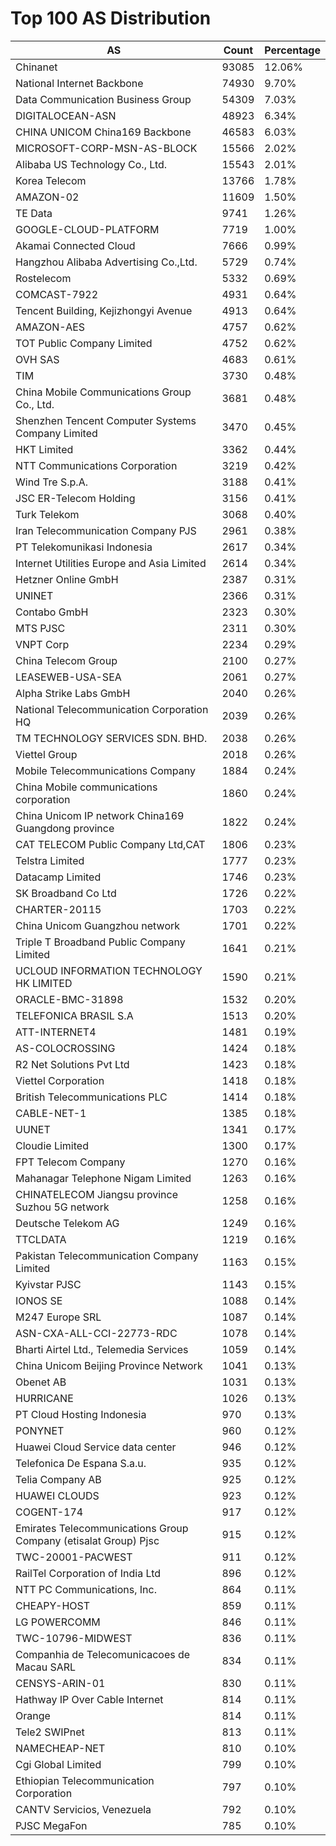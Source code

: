 # Top 100 AS Distribution
| AS | Count | Percentage |
|----|----|----|
| Chinanet | 93085 | 12.06% |
| National Internet Backbone | 74930 | 9.70% |
| Data Communication Business Group | 54309 | 7.03% |
| DIGITALOCEAN-ASN | 48923 | 6.34% |
| CHINA UNICOM China169 Backbone | 46583 | 6.03% |
| MICROSOFT-CORP-MSN-AS-BLOCK | 15566 | 2.02% |
| Alibaba US Technology Co., Ltd. | 15543 | 2.01% |
| Korea Telecom | 13766 | 1.78% |
| AMAZON-02 | 11609 | 1.50% |
| TE Data | 9741 | 1.26% |
| GOOGLE-CLOUD-PLATFORM | 7719 | 1.00% |
| Akamai Connected Cloud | 7666 | 0.99% |
| Hangzhou Alibaba Advertising Co.,Ltd. | 5729 | 0.74% |
| Rostelecom | 5332 | 0.69% |
| COMCAST-7922 | 4931 | 0.64% |
| Tencent Building, Kejizhongyi Avenue | 4913 | 0.64% |
| AMAZON-AES | 4757 | 0.62% |
| TOT Public Company Limited | 4752 | 0.62% |
| OVH SAS | 4683 | 0.61% |
| TIM | 3730 | 0.48% |
| China Mobile Communications Group Co., Ltd. | 3681 | 0.48% |
| Shenzhen Tencent Computer Systems Company Limited | 3470 | 0.45% |
| HKT Limited | 3362 | 0.44% |
| NTT Communications Corporation | 3219 | 0.42% |
| Wind Tre S.p.A. | 3188 | 0.41% |
| JSC ER-Telecom Holding | 3156 | 0.41% |
| Turk Telekom | 3068 | 0.40% |
| Iran Telecommunication Company PJS | 2961 | 0.38% |
| PT Telekomunikasi Indonesia | 2617 | 0.34% |
| Internet Utilities Europe and Asia Limited | 2614 | 0.34% |
| Hetzner Online GmbH | 2387 | 0.31% |
| UNINET | 2366 | 0.31% |
| Contabo GmbH | 2323 | 0.30% |
| MTS PJSC | 2311 | 0.30% |
| VNPT Corp | 2234 | 0.29% |
| China Telecom Group | 2100 | 0.27% |
| LEASEWEB-USA-SEA | 2061 | 0.27% |
| Alpha Strike Labs GmbH | 2040 | 0.26% |
| National Telecommunication Corporation HQ | 2039 | 0.26% |
| TM TECHNOLOGY SERVICES SDN. BHD. | 2038 | 0.26% |
| Viettel Group | 2018 | 0.26% |
| Mobile Telecommunications Company | 1884 | 0.24% |
| China Mobile communications corporation | 1860 | 0.24% |
| China Unicom IP network China169 Guangdong province | 1822 | 0.24% |
| CAT TELECOM Public Company Ltd,CAT | 1806 | 0.23% |
| Telstra Limited | 1777 | 0.23% |
| Datacamp Limited | 1746 | 0.23% |
| SK Broadband Co Ltd | 1726 | 0.22% |
| CHARTER-20115 | 1703 | 0.22% |
| China Unicom Guangzhou network | 1701 | 0.22% |
| Triple T Broadband Public Company Limited | 1641 | 0.21% |
| UCLOUD INFORMATION TECHNOLOGY HK LIMITED | 1590 | 0.21% |
| ORACLE-BMC-31898 | 1532 | 0.20% |
| TELEFONICA BRASIL S.A | 1513 | 0.20% |
| ATT-INTERNET4 | 1481 | 0.19% |
| AS-COLOCROSSING | 1424 | 0.18% |
| R2 Net Solutions Pvt Ltd | 1423 | 0.18% |
| Viettel Corporation | 1418 | 0.18% |
| British Telecommunications PLC | 1414 | 0.18% |
| CABLE-NET-1 | 1385 | 0.18% |
| UUNET | 1341 | 0.17% |
| Cloudie Limited | 1300 | 0.17% |
| FPT Telecom Company | 1270 | 0.16% |
| Mahanagar Telephone Nigam Limited | 1263 | 0.16% |
| CHINATELECOM Jiangsu province Suzhou 5G network | 1258 | 0.16% |
| Deutsche Telekom AG | 1249 | 0.16% |
| TTCLDATA | 1219 | 0.16% |
| Pakistan Telecommunication Company Limited | 1163 | 0.15% |
| Kyivstar PJSC | 1143 | 0.15% |
| IONOS SE | 1088 | 0.14% |
| M247 Europe SRL | 1087 | 0.14% |
| ASN-CXA-ALL-CCI-22773-RDC | 1078 | 0.14% |
| Bharti Airtel Ltd., Telemedia Services | 1059 | 0.14% |
| China Unicom Beijing Province Network | 1041 | 0.13% |
| Obenet AB | 1031 | 0.13% |
| HURRICANE | 1026 | 0.13% |
| PT Cloud Hosting Indonesia | 970 | 0.13% |
| PONYNET | 960 | 0.12% |
| Huawei Cloud Service data center | 946 | 0.12% |
| Telefonica De Espana S.a.u. | 935 | 0.12% |
| Telia Company AB | 925 | 0.12% |
| HUAWEI CLOUDS | 923 | 0.12% |
| COGENT-174 | 917 | 0.12% |
| Emirates Telecommunications Group Company (etisalat Group) Pjsc | 915 | 0.12% |
| TWC-20001-PACWEST | 911 | 0.12% |
| RailTel Corporation of India Ltd | 896 | 0.12% |
| NTT PC Communications, Inc. | 864 | 0.11% |
| CHEAPY-HOST | 859 | 0.11% |
| LG POWERCOMM | 846 | 0.11% |
| TWC-10796-MIDWEST | 836 | 0.11% |
| Companhia de Telecomunicacoes de Macau SARL | 834 | 0.11% |
| CENSYS-ARIN-01 | 830 | 0.11% |
| Hathway IP Over Cable Internet | 814 | 0.11% |
| Orange | 814 | 0.11% |
| Tele2 SWIPnet | 813 | 0.11% |
| NAMECHEAP-NET | 810 | 0.10% |
| Cgi Global Limited | 799 | 0.10% |
| Ethiopian Telecommunication Corporation | 797 | 0.10% |
| CANTV Servicios, Venezuela | 792 | 0.10% |
| PJSC MegaFon | 785 | 0.10% |
